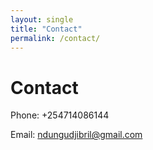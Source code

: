 ```yaml
---
layout: single
title: "Contact"
permalink: /contact/
---
```


# Contact  

 Phone: +254714086144  

 
 Email: [ndungudjibril@gmail.com](mailto:ndungudjibril@gmail.com)  

